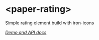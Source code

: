 # \<paper-rating\>

Simple rating element build with iron-icons

_[Demo and API docs](https://mgibas.github.io/paper-rating/components/paper-rating/)_

